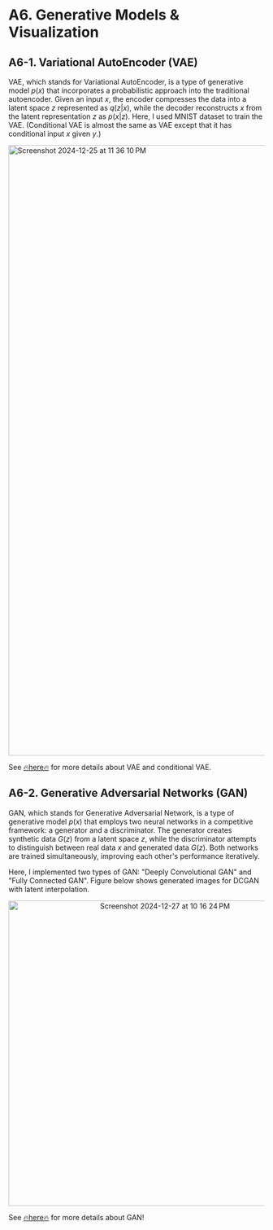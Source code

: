 # A6. Generative Models & Visualization

## A6-1. Variational AutoEncoder (VAE)
VAE, which stands for Variational AutoEncoder, is a type of generative model $p(x)$ that incorporates a probabilistic approach into the traditional autoencoder. 
Given an input $x$, the encoder compresses the data into a latent space $z$ represented as $q(z|x)$, while the decoder reconstructs $x$ from the latent representation $z$ as $p(x|z)$.
Here, I used MNIST dataset to train the VAE. 
(Conditional VAE is almost the same as VAE except that it has conditional input $x$ given $y$.)

<img width="1200" alt="Screenshot 2024-12-25 at 11 36 10 PM" src="https://github.com/user-attachments/assets/3dc7c06f-40aa-43c9-a186-ec7d4b4021af" />

 See [🔥here🔥](https://github.com/JeongHwaSik/Deep-Learning-for-Computer-Vision-All-From-Scratch/blob/main/A6/variational_autoencoders.ipynb) for more details about VAE and conditional VAE.

## A6-2. Generative Adversarial Networks (GAN)

GAN, which stands for Generative Adversarial Network, is a type of generative model $p(x)$ that employs two neural networks in a competitive framework: a generator and a discriminator. 
The generator creates synthetic data $G(z)$ from a latent space $z$, while the discriminator attempts to distinguish between real data $x$ and generated data $G(z)$. 
Both networks are trained simultaneously, improving each other's performance iteratively.

Here, I implemented two types of GAN: "Deeply Convolutional GAN" and "Fully Connected GAN".
Figure below shows generated images for DCGAN with latent interpolation.

<p align="center">
<img width="600" alt="Screenshot 2024-12-27 at 10 16 24 PM" src="https://github.com/user-attachments/assets/73bb20b8-ab47-4003-b256-e5da8ded35ea" />
</p>

See [🔥here🔥](https://github.com/JeongHwaSik/Deep-Learning-for-Computer-Vision-All-From-Scratch/blob/main/A6/generative_adversarial_networks.ipynb) for more details about GAN!
